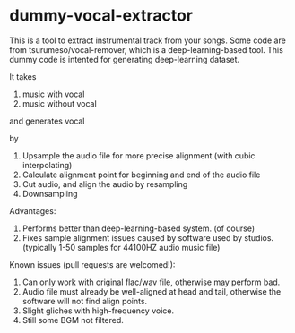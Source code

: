 # dummy-vocal-extractor

This is a tool to extract instrumental track from your songs.
Some code are from tsurumeso/vocal-remover, which is a deep-learning-based tool.
This dummy code is intented for generating deep-learning dataset.

It takes 
1. music with vocal
2. music without vocal

and generates vocal

by 

1. Upsample the audio file for more precise alignment (with cubic interpolating)
2. Calculate alignment point for beginning and end of the audio file
3. Cut audio, and align the audio by resampling
4. Downsampling

Advantages:
1. Performs better than deep-learning-based system. (of course)
2. Fixes sample alignment issues caused by software used by studios. (typically 1-50 samples for 44100HZ audio music file)

Known issues (pull requests are welcomed!):
1. Can only work with original flac/wav file, otherwise may perform bad.
2. Audio file must already be well-aligned at head and tail, otherwise the software will not find align points.
3. Slight gliches with high-frequency voice.
4. Still some BGM not filtered.
